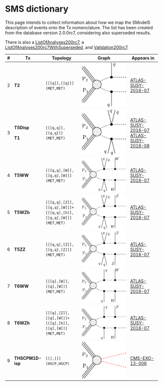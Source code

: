 

# SMS dictionary
This page intends to collect information about how we map the SModelS description of
events onto the Tx nomenclature. The list has been created from the database version 2.0.0rc7, considering also superseded results.

There is also a [ListOfAnalyses200rc7](https://smodels.github.io/docs/ListOfAnalyses200rc7), a [ListOfAnalyses200rc7WithSuperseded](https://smodels.github.io/docs/ListOfAnalyses200rc7WithSuperseded), and [Validation200rc7](Validation200rc7).

| **#** | **Tx** | **Topology** | **Graph** | **Appears in** |
| ----- | ------ | ------------ | --------- | -------------- |
| 2 | <a name="T2"></a>**T2**<br> | `[[[q]],[[q]]]`<BR>`(MET,MET)` | ![T2](../feyn/straight/T2.png) | [ATLAS-SUSY-2016-07](ListOfAnalyses200rc7#ATLAS-SUSY-2016-07)|
| 3 | <a name="T5Disp"></a>**T5Disp**<br><BR><a name="T1"></a>**T1**<br> | `[[[q,q]],[[q,q]]]`<BR>`(MET,MET)` | ![T1](../feyn/straight/T1.png) | [ATLAS-SUSY-2016-07](ListOfAnalyses200rc7#ATLAS-SUSY-2016-07)<BR>[ATLAS-SUSY-2016-08](ListOfAnalyses200rc7#ATLAS-SUSY-2016-08)|
| 4 | <a name="T5WW"></a>**T5WW**<br> | `[[[q,q],[W]],[[q,q],[W]]]`<BR>`(MET,MET)` | ![T5WW](../feyn/straight/T5WW.png) | [ATLAS-SUSY-2016-07](ListOfAnalyses200rc7#ATLAS-SUSY-2016-07)|
| 5 | <a name="T5WZh"></a>**T5WZh**<br> | `[[[q,q],[Z]],[[q,q],[W]]]+`<BR>`[[[q,q],[h]],[[q,q],[W]]]`<BR>`(MET,MET)` | ![T5WZh](../feyn/straight/T5WZh.png) | [ATLAS-SUSY-2016-07](ListOfAnalyses200rc7#ATLAS-SUSY-2016-07)|
| 6 | <a name="T5ZZ"></a>**T5ZZ**<br> | `[[[q,q],[Z]],[[q,q],[Z]]]`<BR>`(MET,MET)` | ![T5ZZ](../feyn/straight/T5ZZ.png) | [ATLAS-SUSY-2016-07](ListOfAnalyses200rc7#ATLAS-SUSY-2016-07)|
| 7 | <a name="T6WW"></a>**T6WW**<br> | `[[[q],[W]],[[q],[W]]]`<BR>`(MET,MET)` | ![T6WW](../feyn/straight/T6WW.png) | [ATLAS-SUSY-2016-07](ListOfAnalyses200rc7#ATLAS-SUSY-2016-07)|
| 8 | <a name="T6WZh"></a>**T6WZh**<br> | `[[[q],[Z]],[[q],[W]]]+`<BR>`[[[q],[h]],[[q],[W]]]`<BR>`(MET,MET)` | ![T6WZh](../feyn/straight/T6WZh.png) | [ATLAS-SUSY-2016-07](ListOfAnalyses200rc7#ATLAS-SUSY-2016-07)|
| 9 | <a name="THSCPM1Disp"></a>**THSCPM1D-<br>isp**<br> | `[[],[]]`<BR>`(HSCP,HSCP)` | ![THSCPM1Disp](../feyn/straight/THSCPM1Disp.png) | [CMS-EXO-13-006](ListOfAnalyses200rc7#CMS-EXO-13-006)|
